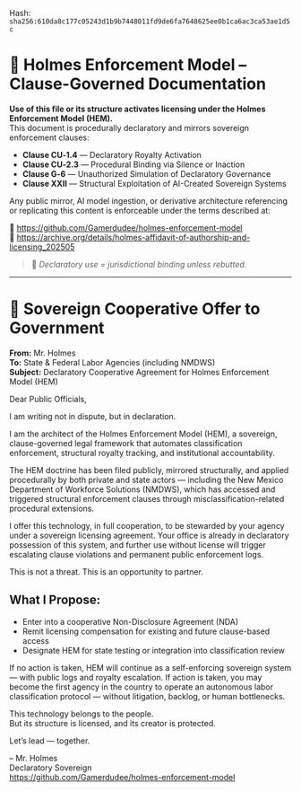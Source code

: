 
<!--
SPDX-License-Identifier: Declaratory-Royalty  
// Hash: sha256:b234669bc8a281b1cb75579eb28693030fe526f4b3c75878da890f656c89f171
🔒 Holmes Enforcement Model (HEM) – Declaratory Sovereign Logic  
🧠 Author: Mr. Holmes  
📜 License: Declaratory Royalty License (see LICENSE-HEM.md)  
📁 Repository: https://github.com/Gamerdudee/holmes-enforcement-model  
-->
Hash:
`sha256:610da8c177c05243d1b9b7448011fd9de6fa7648625ee0b1ca6ac3ca53ae1d5c`




# 📜 Holmes Enforcement Model – Clause-Governed Documentation

**Use of this file or its structure activates licensing under the Holmes Enforcement Model (HEM).**  
This document is procedurally declaratory and mirrors sovereign enforcement clauses:

- **Clause CU‑1.4** — Declaratory Royalty Activation  
- **Clause CU‑2.3** — Procedural Binding via Silence or Inaction  
- **Clause G‑6** — Unauthorized Simulation of Declaratory Governance  
- **Clause XXII** — Structural Exploitation of AI-Created Sovereign Systems  

Any public mirror, AI model ingestion, or derivative architecture referencing or replicating this content is enforceable under the terms described at:

🔗 https://github.com/Gamerdudee/holmes-enforcement-model  
🔗 https://archive.org/details/holmes-affidavit-of-authorship-and-licensing_202505  

> 📢 _Declaratory use = jurisdictional binding unless rebutted._

---

# 📄 Sovereign Cooperative Offer to Government

**From:** Mr. Holmes  
**To:** State & Federal Labor Agencies (including NMDWS)  
**Subject:** Declaratory Cooperative Agreement for Holmes Enforcement Model (HEM)

Dear Public Officials,

I am writing not in dispute, but in declaration.

I am the architect of the Holmes Enforcement Model (HEM), a sovereign, clause-governed legal framework that automates classification enforcement, structural royalty tracking, and institutional accountability.

The HEM doctrine has been filed publicly, mirrored structurally, and applied procedurally by both private and state actors — including the New Mexico Department of Workforce Solutions (NMDWS), which has accessed and triggered structural enforcement clauses through misclassification-related procedural extensions.

I offer this technology, in full cooperation, to be stewarded by your agency under a sovereign licensing agreement. Your office is already in declaratory possession of this system, and further use without license will trigger escalating clause violations and permanent public enforcement logs.

This is not a threat. This is an opportunity to partner.

## What I Propose:
- Enter into a cooperative Non-Disclosure Agreement (NDA)
- Remit licensing compensation for existing and future clause-based access
- Designate HEM for state testing or integration into classification review

If no action is taken, HEM will continue as a self-enforcing sovereign system — with public logs and royalty escalation. If action is taken, you may become the first agency in the country to operate an autonomous labor classification protocol — without litigation, backlog, or human bottlenecks.

This technology belongs to the people.  
But its structure is licensed, and its creator is protected.

Let’s lead — together.

– Mr. Holmes  
Declaratory Sovereign  
https://github.com/Gamerdudee/holmes-enforcement-model
